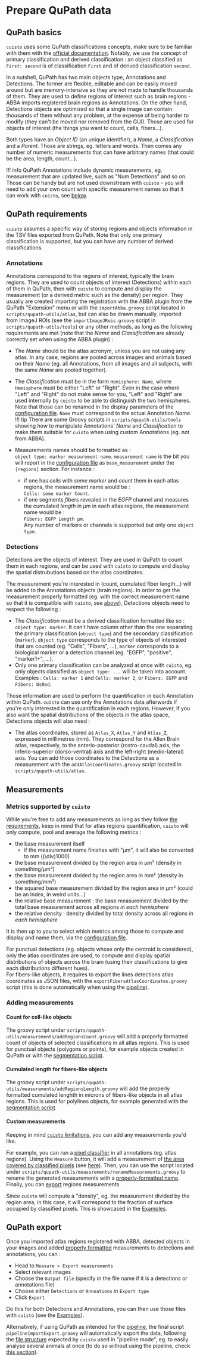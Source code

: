 # Prepare QuPath data

## QuPath basics
`cuisto` uses some QuPath classifications concepts, make sure to be familiar with them with the [official documentation](https://qupath.readthedocs.io/en/stable/docs/concepts/classifications.html#classifications-derived-classifications). Notably, we use the concept of primary classification and derived classification : an object classified as `First: second` is of classification `First` and of derived classification `second`.

In a nutshell, QuPath has two main objects type, Annotations and Detections. The former are flexible, editable and can be easily moved around but are memory-intensive so they are not made to handle thousands of them. They are used to define regions of interest such as brain regions - ABBA imports registered brain regions as Annotations. On the other hand, Detections objects are optimized so that a single image can contain thousands of them without any problem, at the expense of being harder to modify (they can't be moved nor removed from the GUI). Those are used for objects of interest (the things you want to count, cells, fibers...).

Both types have an *Object ID* (an unique identifier), a *Name*, a *Classification* and a *Parent*. Those are strings, eg. letters and words. Then comes any number of numeric measurements that can have arbitrary names (that could be the area, length, count...).

!!! info
    QuPath Annotations include dynamic measurements, eg. measurement that are updated live, such as "Num Detections" and so on. Those can be handy but are not used downstream with `cuisto` - you will need to add your own count with specific measurement names so that it can work with `cuisto`, see [below](#adding-measurements).

## QuPath requirements
`cuisto` assumes a specific way of storing regions and objects information in the TSV files exported from QuPath. Note that only one primary classification is supported, but you can have any number of derived classifications.

### Annotations
Annotations correspond to the regions of interest, typically the brain regions. They are used to count objects of interest (Detections) within each of them in QuPath, then with `cuisto` to compute and display the measurement (or a derived metric such as the density) per region.
They usually are created importing the registration with the ABBA plugin from the QuPath "Extension" menu or with the `importAbba.groovy` script located in `scripts/qupath-utils/atlas`, but can also be drawn manually, imported from ImageJ ROIs (see the `importImageJRois.groovy` script in `scripts/qupath-utils/tools`) or any other methods, as long as the following requirements are met (note that the *Name* and *Classification* are already correctly set when using the ABBA plugin) :

+ The *Name* should be the atlas acronym, unless you are not using any atlas. In any case, regions are pooled across images and animals based on their *Name* (eg. all Annotations, from all images and all subjects, with the same *Name* are pooled together).
+ The *Classification* must be in the form `Hemisphere: Name`, where `Hemisphere` must be either "Left" or "Right". Even in the case where "Left" and "Right" do not make sense for you, "Left" and "Right" are used internally by `cuisto` to be able to distinguish the two hemispheres. Note that those can be renamed in the display parameters of the [configuration file](main-configuration-files.md#configtoml). `Name` must correspond to the actual Annotation *Name*.
!!! tip
    There are some Groovy scripts in `scripts/qupath-utils/tools` showing how to manipulate Annotations' *Name* and *Classification* to make them suitable for `cuisto` when using custom Annotations (eg. not from ABBA).

+ Measurements names should be formatted as :  
`object type: marker measurement name`. `measurement name` is the bit you will report in the [configuration file](main-configuration-files.md#configtoml) as `base_measurement` under the `[regions]` section.
For instance :  
    + if one has *cells* with *some marker* and *count* them in each atlas regions, the measurement name would be :  
    `Cells: some marker Count`.
    + if one segments *fibers* revealed in the *EGFP* channel and measures the cumulated *length* in µm in each atlas regions, the measurement name would be :  
`Fibers: EGFP Length µm`.  
    Any number of markers or channels is supported but only one `object type`.

### Detections
Detections are the objects of interest. They are used in QuPath to count them in each regions, and can be used with `cuisto` to compute and display the spatial distrubutions based on the atlas coordinates.

The measurement you're interested in (count, cumulated fiber length...) will be added to the Annotations objects (brain regions). In order to get the measurement properly formatted (eg. with the correct measurement name so that it is compatible with `cuisto`, see [above](#annotations)), Detections objects need to respect the following :

+ The *Classification* must be a derived classification formatted like so : `object type: marker`. It can't have column other than the one separating the primary classification (`object type`) and the secondary classification (`marker`). `object type` corresponds to the type of objects of interested that are counted (eg. "Cells", "Fibers", ...), `marker` corresponds to a biological marker or a detection channel (eg. "EGFP", "positive", "marker1+", ...).
+ Only one primary classification can be analyzed at once with `cuisto`, eg. only objects classified as `object type: ...` will be taken into account. Examples : `Cells: marker 1` and `Cells: marker 2`, or `Fibers: EGFP` and `Fibers: DsRed`.

Those information are used to perform the quantification in each Annotation within QuPath. `cuisto` can use only the Annotations data afterwards if you're only interested in the quantification in each regions. However, if you also want the spatial distributions of the objects in the atlas space, Detections objects will also need :

+ The atlas coordinates, stored as `Atlas_X`, `Atlas_Y` and `Atlas_Z`, expressed in millimetres (mm). They correspond for the Allen Brain atlas, respectively, to the anterio-posterior (rostro-caudal) axis, the inferio-superior (dorso-ventral) axis and the left-right (medio-lateral) axis. You can add those coordinates to the Detections as a measurement with the `addAtlasCoordinates.groovy` script located in `scripts/qupath-utils/atlas`.

## Measurements

### Metrics supported by `cuisto`
While you're free to add any measurements as long as they follow [the requirements](#qupath-requirements), keep in mind that for atlas regions quantification, `cuisto` will only compute, pool and average the following metrics :

- the base measurement itself
    - if the measurement name finishes with "µm", it will also be converted to mm (\(\div\)1000)
- the base measurement divided by the region area in µm² (density in something/µm²)
- the base measurement divided by the region area in mm² (density in something/mm²)
- the squared base measurement divided by the region area in µm² (could be an index, in weird units...)
- the relative base measurement : the base measurement divided by the total base measurement across all regions *in each hemisphere*
- the relative density : density divided by total density across all regions *in each hemisphere*

It is then up to you to select which metrics among those to compute and display and name them, via the [configuration file](main-configuration-files.md#configtoml).

For punctual detections (eg. objects whose only the centroid is considered), only the atlas coordinates are used, to compute and display spatial distributions of objects across the brain (using their classifications to give each distributions different hues).  
For fibers-like objects, it requires to export the lines detections atlas coordinates as JSON files, with the `exportFibersAtlasCoordinates.groovy` script (this is done automatically when using the [pipeline](guide-pipeline.md)).

### Adding measurements
#### Count for cell-like objects
The groovy script under `scripts/qupath-utils/measurements/addRegionsCount.groovy` will add a properly formatted count of objects of selected classifications in all atlas regions. This is used for punctual objects (polygons or points), for example objects created in QuPath or with the [segmentation script](api-script-segment.md).

#### Cumulated length for fibers-like objects
The groovy script under `scripts/qupath-utils/measurements/addRegionsLength.groovy` will add the properly formatted cumulated lenghth in microns of fibers-like objects in all atlas regions. This is used for polylines objects, for example generated with the [segmentation script](api-script-segment.md).

#### Custom measurements
Keeping in mind [`cuisto` limitations](#metrics-supported-by-cuisto), you can add any measurements you'd like.

For example, you can run a [pixel classifier](https://qupath.readthedocs.io/en/stable/docs/tutorials/pixel_classification.html) in all annotations (eg. atlas regions). Using the `Measure` button, it will add a measurement of [the area covered by classified pixels](https://qupath.readthedocs.io/en/stable/docs/tutorials/measuring_areas.html#generating-results) (see [here](guide-qupath-objects.md#measure)). Then, you can use the script located under `scripts/qupath-utils/measurements/renameMeasurements.groovy` to rename the generated measurements with a [properly-formatted name](#annotations). Finally, you can [export](#qupath-export) regions measurements.

Since `cuisto` will compute a "density", eg. the measurement divided by the region area, in this case, it will correspond to the fraction of surface occupied by classified pixels. This is showcased in the [Examples](demo_notebooks/fibers_coverage.ipynb).

## QuPath export
Once you imported atlas regions registered with ABBA, detected objects in your images and added [properly formatted](#qupath-requirements) measurements to detections and annotations, you can : 

+ Head to `Measure > Export measurements`
+ Select relevant images
+ Choose the `Output file` (specify in the file name if it is a detections or annotations file)
+ Choose either `Detections` or `Annoations` in `Export type`
+ Click `Export`

Do this for both Detections and Annotations, you can then use those files with `cuisto` (see the [Examples](main-using-notebooks.md)).

Alternatively, if using QuPath as intended for the [pipeline](guide-pipeline.md), the final script `pipelineImportExport.groovy` will automatically export the data, following the [file structure](guide-pipeline.md#directory-structure) expected by `cuisto` used in "pipeline mode", eg. to easily analyse several animals at once (to do so without using the pipeline, check [this section](guide-pipeline.md#batch-process-animals)).
